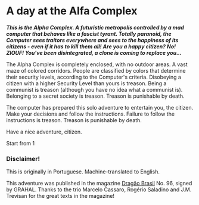 # A day at the Alfa Complex

***This is the Alpha Complex. A futuristic metropolis controlled by a mad computer that behaves like a fascist tyrant.  Totally paranoid, the Computer sees traitors everywhere and sees to the happiness of its citizens - even if it has to kill them all! Are you a happy citizen? No! ZIOUF! You've been disintegrated, a clone is coming to replace you...***

The Alpha Complex is completely enclosed, with no outdoor areas. A vast maze of colored corridors. People are classified by colors that determine their security levels, according to the Computer's criteria. Disobeying a citizen with a higher Security Level than yours is treason. Being a communist is treason (although you have no idea what a communist is). Belonging to a secret society is treason. Treason is punishable by death.

The computer has prepared this solo adventure to entertain you, the citizen. Make your decisions and follow the instructions. Failure to follow the instructions is treason. Treason is punishable by death.

Have a nice adventure, citizen.

Start from 1

### Disclaimer!

This is originally in Portuguese. Machine-translated to English.

This adventure was published in the magazine [Dragão Brasil](https://pt.wikipedia.org/wiki/Dragão_Brasil) No. 96, signed by GRAHAL.
Thanks to the trio Marcelo Cassaro, Rogério Saladino and J.M. Trevisan for the great texts in the magazine!
